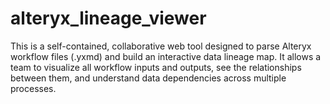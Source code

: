 # alteryx_lineage_viewer
This is a self-contained, collaborative web tool designed to parse Alteryx workflow files (.yxmd) and build an interactive data lineage map. It allows a team to visualize all workflow inputs and outputs, see the relationships between them, and understand data dependencies across multiple processes.
